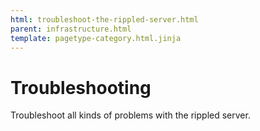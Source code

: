 ```yaml
---
html: troubleshoot-the-rippled-server.html
parent: infrastructure.html
template: pagetype-category.html.jinja
---
```

# Troubleshooting
Troubleshoot all kinds of problems with the rippled server.